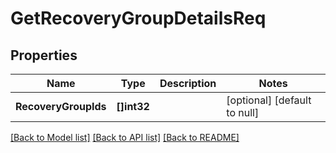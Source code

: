 # GetRecoveryGroupDetailsReq

## Properties
Name | Type | Description | Notes
------------ | ------------- | ------------- | -------------
**RecoveryGroupIds** | **[]int32** |  | [optional] [default to null]

[[Back to Model list]](../README.md#documentation-for-models) [[Back to API list]](../README.md#documentation-for-api-endpoints) [[Back to README]](../README.md)

